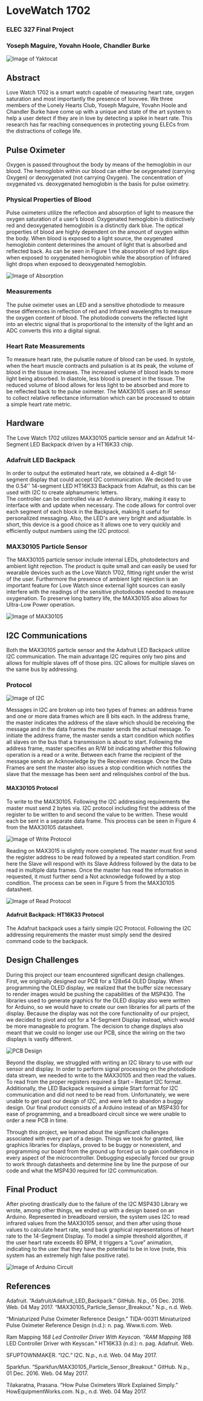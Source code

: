 # LoveWatch 1702
### ELEC 327 Final Project
### Yoseph Maguire, Yovahn Hoole, Chandler Burke


![Image of Yaktocat](https://octodex.github.com/images/yaktocat.png)

## Abstract

Love Watch 1702 is a smart watch capable of measuring heart rate, oxygen saturation and most importantly the presence of loovvee. We three members of the Lonely Hearts Club, Yoseph Maguire, Yovahn Hoole and Chandler Burke have come up with a unique and state of the art system to help a user detect if they are in love by detecting a spike in heart rate. This research has far reaching consequences in protecting young ELECs from the distractions of college life.  

## Pulse Oximeter

Oxygen is passed throughout the body by means of the hemoglobin in our blood. The hemoglobin within our blood can either be oxygenated (carrying Oxygen) or deoxygenated (not carrying Oxygen). The concentration of oxygenated vs. deoxygenated hemoglobin is the basis for pulse oximetry. 

### Physical Properties of Blood
Pulse oximeters utilize the reflection and absorption of light to measure the oxygen saturation of a user’s blood. Oxygenated hemoglobin is distinctively red and deoxygenated hemoglobin is a distinctly dark blue. The optical properties of blood are highly dependent on the amount of oxygen within the body. When blood is exposed to a light source, the oxygenated hemoglobin content determines the amount of light that is absorbed and reflected back. As can be seen in Figure 1 the absorption of red light dips when exposed to oxygenated hemoglobin while the absorption of Infrared light drops when exposed to deoxygenated hemoglobin. 

![Image of Absorption](https://github.com/YoDaMa/LoveWatch1702/blob/master/img/hemeabsorption.png)

### Measurements
The pulse oximeter uses an LED and a sensitive photodiode to measure these differences in reflection of red and Infrared wavelengths to measure the oxygen content of blood. The photodiode converts the reflected light into an electric signal that is proportional to the intensity of the light and an ADC converts this into a digital signal.

### Heart Rate Measurements
To measure heart rate, the pulsatile nature of blood can be used. In systole, when the heart muscle contracts and pulsation is at its peak, the volume of blood in the tissue increases. The increased volume of blood leads to more light being absorbed. In diastole, less blood is present in the tissue. The reduced volume of blood allows for less light to be absorbed and more to be reflected back to the pulse oximeter. The MAX30105 uses an IR sensor to collect relative reflectance information which can be processed to obtain a simple heart rate metric.

## Hardware
The Love Watch 1702 utilizes MAX30105 particle sensor and an Adafruit 14-Segment LED Backpack driven by a  HT16K33 chip.

### Adafruit LED Backpack 
In order to output the estimated heart rate, we obtained a 4-digit 14-segment display that could accept I2C communication.  We decided to use the 0.54'' 14-segment LED HT16K33 Backpack from Adafruit, as this can be used with I2C to create alphanumeric letters.  
The controller can be controlled via an Arduino library, making it easy to interface with and update when necessary. The code allows for control over each segment of each block in the Backpack, making it useful for personalized messaging. Also, the LED's are very bright and adjustable.  In short, this device is a good choice as it allows one to very quickly and efficiently output numbers using the I2C protocol.

### MAX30105 Particle Sensor
The MAX30105 particle sensor include internal LEDs, photodetectors and ambient light rejection. The product is quite small and can easily be used for wearable devices such as the Love Watch 1702, fitting right under the wrist of the user. Furthermore the presence of ambient light rejection is an important feature for Love Watch since external light sources can easily interfere with the readings of the sensitive photodiodes needed to measure oxygenation. To preserve long battery life, the MAX30105 also allows for Ultra-Low Power operation.

![Image of MAX30105](https://github.com/YoDaMa/LoveWatch1702/blob/master/img/max30105.jpg)

## I2C Communications

Both the MAX30105 particle sensor and the Adafruit LED Backpack utilize I2C communication. The main advantage I2C requires only two pins and allows for multiple slaves off of those pins. I2C allows for multiple slaves on the same bus by addressing. 

### Protocol


![Image of I2C](https://github.com/YoDaMa/LoveWatch1702/blob/master/img/sparkfuni2c.png)

Messages in I2C are broken up into two types of frames: an address frame and one or more data frames which are 8 bits each. In the address frame, the master indicates the address of the slave which should be receiving the message and in the data frames the master sends the actual message. To initiate the address frame, the master sends a start condition which notifies all slaves on the bus that a transmission is about to start. Following the address frame, master specifies an R/W bit indicating whether this following operation is a read or a write. Between each frame the recipient of the message sends an Acknowledge by the Receiver message. Once the Data Frames are sent the master also issues a stop condition which notifies the slave that the message has been sent and relinquishes control of the bus.

#### MAX30105 Protocol

To write to the MAX30105. Following the I2C addressing requirements the master must send 2 bytes via. I2C protocol including first the address of the register to be written to and second the value to be written. These would each be sent in a separate data frame. This process can be seen in Figure 4 from the MAX30105 datasheet.

![Image of Write Protocol](https://github.com/YoDaMa/LoveWatch1702/blob/master/img/i2cwriteMAX30105.png)

Reading on MAX3015 is slightly more completed. The master must first send the register address to be read followed by a repeated start condition. From here the Slave will respond with its Slave Address followed by the data to be read in multiple data frames. Once the master has read the information in requested, it must further send a Not acknowledge followed by a stop condition. The process can be seen in Figure 5 from the MAX30105 datasheet.

![Image of Read Protocol](https://github.com/YoDaMa/LoveWatch1702/blob/master/img/i2creadMAX30105.png)

#### Adafruit Backpack: HT16K33 Protocol
The Adafruit backpack uses a fairly simple I2C Protocol. Following the I2C addressing requirements the master must simply send the desired command code to the backpack.


## Design Challenges 
During this project our team encountered significant design challenges. First, we originally designed our PCB for a 128x64 OLED Display. When programming the OLED display, we realized that the buffer size necessary to render images would be pushing the capabilities of the MSP430. The libraries used to generate graphics for the OLED display also were written for Arduino, so we would have to create our own libraries for all parts of the display. Because the display was not the core functionality of our project, we decided to pivot and opt for a 14-Segment Display instead, which would be more manageable to program. The decision to change displays also meant that we could no longer use our PCB, since the wiring on the two displays is vastly different. 

![PCB Design](https://github.com/YoDaMa/LoveWatch1702/blob/master/img/lovewatchpcb.png)

Beyond the display, we struggled with writing an I2C library to use with our sensor and display. In order to perform signal processing on the photodiode data stream, we needed to write to the MAX30105 and then read the values. To read from the proper registers required a Start – Restart I2C format. Additionally, the LED Backpack required a simple Start format for I2C communication and did not need to be read from. Unfortunately, we were unable to get past our design of I2C, and were left to abandon a buggy design. Our final product consists of a Arduino instead of an MSP430 for ease of programming, and a breadboard circuit since we were unable to order a new PCB in time.

Through this project, we learned about the significant challenges associated with every part of a design. Things we took for granted, like graphics libraries for displays, proved to be buggy or nonexistent, and programming our board from the ground up forced us to gain confidence in every aspect of the microcontroller. Debugging especially forced our group to work through datasheets and determine line by line the purpose of our code and what the MSP430 required for I2C communication.

## Final Product

After pivoting drastically due to the failure of the I2C MSP430 Library we wrote, among other things, we ended up with a design based on an Arduino. Represented in breadboard version, the system uses I2C to read infrared values from the MAX30105 sensor, and then after using those values to calculate heart rate, send back graphical representations of heart rate to the 14-Segment Display. To model a simple threshold algorithm, if the user heart rate exceeds 80 BPM, it triggers a “Love” animation, indicating to the user that they have the potential to be in love (note, this system has an extremely high false positive rate).

![Image of Arduino Circuit](https://github.com/YoDaMa/LoveWatch1702/blob/master/img/arduinocircuit.jpg)

## References

Adafruit. “Adafruit/Adafruit_LED_Backpack.” GitHub. N.p., 05 Dec. 2016. Web. 04 May 2017. “MAX30105_Particle_Sensor_Breakout.” N.p., n.d. Web.

“Miniaturized Pulse Oximeter Reference Design.&quot; TIDA-00311 Miniaturized Pulse Oximeter Reference Design (n.d.): n. pag. Www.ti.com. Web.

Ram Mapping 16*8 Led Controller Driver With Keyscan. “RAM Mapping 16*8 LED Controller Driver with Keyscan.” HT16K33 (n.d.): n. pag. Adafruit. Web. 

SFUPTOWNMAKER. “I2C.” I2C. N.p., n.d. Web. 04 May 2017.

Sparkfun. “Sparkfun/MAX30105_Particle_Sensor_Breakout.” GitHub. N.p., 01 Dec. 2016. Web. 04 May 2017.

Tilakaratna, Prasana. “How Pulse Oximeters Work Explained Simply.” HowEquipmentWorks.com. N.p., n.d. Web. 04 May 2017.


